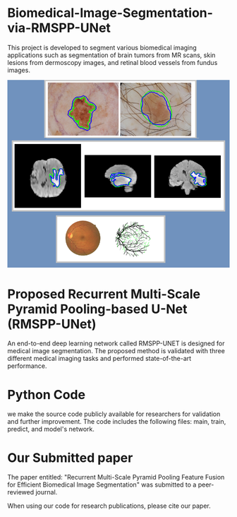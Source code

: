 # Biomedical-Image-Segmentation-via-RMSPP-UNet

This project is developed to segment various biomedical imaging applications such as segmentation of brain tumors from MR scans, skin lesions from dermoscopy images, and retinal blood vessels from fundus images.

!['Some Results'](images/results.png)

# Proposed Recurrent Multi-Scale Pyramid Pooling-based U-Net (RMSPP-UNet)

An end-to-end deep learning network called RMSPP-UNET is designed for medical image segmentation. The proposed method is validated with three different medical imaging tasks and performed state-of-the-art performance.

# Python Code

we make the source code publicly available for researchers for validation and further improvement.
The code includes the following files: main, train, predict, and model's network.

# Our Submitted paper

The paper entitled: "Recurrent Multi-Scale Pyramid Pooling Feature Fusion for Efficient Biomedical Image Segmentation" was submitted to a peer-reviewed journal.

When using our code for research publications, please cite our paper.
